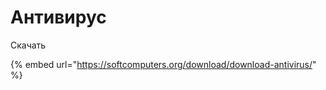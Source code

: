 # Антивирус

Скачать&#x20;

{% embed url="https://softcomputers.org/download/download-antivirus/" %}
